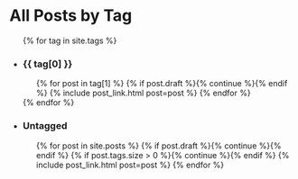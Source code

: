 All Posts by Tag
================

<ul>
  {% for tag in site.tags %}
  <li>
    <h3 id="{{ tag[0] }}">{{ tag[0] }}</h3>
    <ul style="list-style-type: none;">
    {% for post in tag[1] %}
      {% if post.draft %}{% continue %}{% endif %}
      {% include post_link.html post=post %}
    {% endfor %}
    </ul>
  </li>
{% endfor %}
  <li>
    <h3 id="Untagged">Untagged</h3>
    <ul style="list-style-type: none;">
    {% for post in site.posts %}
        {% if post.draft %}{% continue %}{% endif %}
        {% if post.tags.size > 0 %}{% continue %}{% endif %}
        {% include post_link.html post=post %}
    {% endfor %}
    </ul>
  </li>
</ul>
